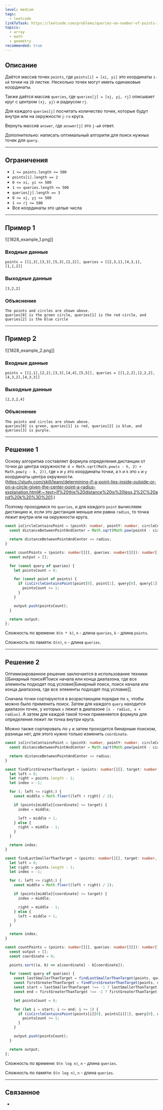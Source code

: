 ```yaml
---
level: medium
tags:
  - leetcode
linkToTask: https://leetcode.com/problems/queries-on-number-of-points-inside-a-circle/description/?envType=problem-list-v2&envId=array
topics:
  - array
  - math
  - geometry
recommended: true
---
```

## Описание

Даётся массив точек `points`, где `points[i] = [xi, yi]` это координаты `i-ой` точки на `2D` листке. Несколько точек могут иметь одинаковые координаты.

Также даётся массив `queries`, где `queries[j] = [xj, yj, rj]` описывает круг с центром `(xj, yj)` и радиусом `rj`.

Для каждого `queries[j]` посчитать количество точек, которые будут внутри или на окружности `j-го` круга.

Вернуть массив `answer`, где `answer[j]` это `j-ый` ответ.

Дополнительно: написать оптимальный алгоритм для поиск нужных точек для `query`.

---
## Ограничения

- `1 <= points.length <= 500`
- `points[i].length == 2`
- `0 <= x​​​​​​i, y​​​​​​i <= 500`
- `1 <= queries.length <= 500`
- `queries[j].length == 3`
- `0 <= xj, yj <= 500`
- `1 <= rj <= 500`
- Все координаты это целые числа 

---
## Пример 1

![[1828_example_1.png]]

### Входные данные

```
points = [[1,3],[3,3],[5,3],[2,2]], queries = [[2,3,1],[4,3,1],[1,1,2]]
```
### Выходные данные

```
[3,2,2]
```
### Объяснение

```
The points and circles are shown above.
queries[0] is the green circle, queries[1] is the red circle, and queries[2] is the blue circle
```

---
## Пример 2

![[1828_example_2.png]]

### Входные данные

```
points = [[1,1],[2,2],[3,3],[4,4],[5,5]], queries = [[1,2,2],[2,2,2],[4,3,2],[4,3,3]]
```
### Выходные данные

```
[2,3,2,4]
```
### Объяснение

```
The points and circles are shown above.
queries[0] is green, queries[1] is red, queries[2] is blue, and queries[3] is purple.
```

---
## Решение 1

Основу алгоритма составляет формула определения дистанции от точки до центра окружности: `d = Math.sqrt(Math.pow(x - h, 2) + Math.pow(y - k, 2))`, где `x` и `y` это координаты точки, а `h` и `k` это `x` и `y` координаты центра окружности. (https://study.com/skill/learn/determining-if-a-point-lies-inside-outside-or-on-a-circle-given-the-center-point-a-radius-explanation.html#:~:text=If%20this%20distance%20is%20less,2%2C%20and%20k%20%3D%201.)

Поэтому проходимся по `queries`, и для каждого `point` вычисляем дистанцию и, если это дистанция меньше или равна `radius`, то точка лежит внутри или на окружности круга.

```typescript
const isCircleContainsPoint = (pointX: number, pointY: number, circleCenterX: number, circleCenterY: number, radius: number) => {
  const distanceBetweenPointAndCenter = Math.sqrt(Math.pow(pointX - circleCenterX, 2) + Math.pow(pointY - circleCenterY, 2));

  return distanceBetweenPointAndCenter <= radius;
}

const countPoints = (points: number[][], queries: number[][]): number[] => {
  const output = [];

  for (const query of queries) {
    let pointsCount = 0;

    for (const point of points) {
      if (isCircleContainsPoint(point[0], point[1], query[0], query[1], query[2])) {
        pointsCount += 1;
      }
    }

    output.push(pointsCount);
  }

  return output;
};
```

Сложность по времени: `O(n * k)`, `n` - длина `queries`, `k` - длина `points`.

Сложность по памяти: `O(n)`, `n` - длина `queries`.

---
## Решение 2

Оптимизированное решение заключается в использование техники [[Бинарный поиск#Поиск начала или конца диапазона, где все элементы подходят под условие|Бинарный поиск, поиск начала или конца диапазона, где все элементы подходят под условие]]. 

Сначала точки сортируются в возрастающем порядке по `x`, чтобы можно было применить поиск. Затем для каждого `query` находится диапазон точек, у которых `x` лежит в диапазоне `[x - radius, x + radius]`. А затем для каждой такой точки применяется формула для определения лежит ли точка внутри круга.

Можно также сортировать по `y` и затем проходится бинарным поиском, разницы нет, для этого нужно только изменить `coordinate`.

```typescript
const isCircleContainsPoint = (pointX: number, pointY: number, circleCenterX: number, circleCenterY: number, radius: number) => {
  const distanceBetweenPointAndCenter = Math.sqrt(Math.pow(pointX - circleCenterX, 2) + Math.pow(pointY - circleCenterY, 2));

  return distanceBetweenPointAndCenter <= radius;
}

const findFirstGreaterThanTarget = (points: number[][], target: number, coordinate: number) => {
  let left = 0;
  let right = points.length - 1;
  let index = -1;

  for (; left <= right;) {
    const middle = Math.floor((left + right) / 2);

    if (points[middle][coordinate] <= target) {
      index = middle;

      left = middle + 1;
    } else {
      right = middle - 1;
    }
  }

  return index;
}

const findLastSmallerThanTarget = (points: number[][], target: number, coordinate: number) => {
  let left = 0;
  let right = points.length - 1;
  let index = -1;

  for (; left <= right;) {
    const middle = Math.floor((left + right) / 2);

    if (points[middle][coordinate] >= target) {
      index = middle;

      right = middle - 1;
    } else {
      left = middle + 1;
    }
  }

  return index;
}

const countPoints = (points: number[][], queries: number[][]): number[] => {
  const output = [];
  const coordinate = 0;

  points.sort((a, b) => a[coordinate] - b[coordinate]);

  for (const query of queries) {
    const lastSmallerThanTarget = findLastSmallerThanTarget(points, query[coordinate] - query[2], coordinate);
    const firstGreaterThanTarget = findFirstGreaterThanTarget(points, query[coordinate] + query[2], coordinate);
    const start = lastSmallerThanTarget !== -1 ? lastSmallerThanTarget : 0;
    const end = firstGreaterThanTarget !== -1 ? firstGreaterThanTarget : points.length - 1;

    let pointsCount = 0;

    for (let i = start; i <= end; i += 1) {
      if (isCircleContainsPoint(points[i][0], points[i][1], query[0], query[1], query[2])) {
        pointsCount += 1;
      }
    }

    output.push(pointsCount);
  }

  return output;
};
```

Сложность по времени: `O(n log n)`, `n` - длина `queries`.

Сложность по памяти: `O(n log n)`, `n` - длина `queries`.

---
## Связанное

- 